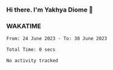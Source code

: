 ### Hi there. I'm Yakhya Diome 👋

### WAKATIME
<!--START_SECTION:waka-->

```txt
From: 24 June 2023 - To: 30 June 2023

Total Time: 0 secs

No activity tracked
```

<!--END_SECTION:waka-->
